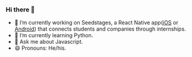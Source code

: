 ### Hi there 👋

- 🔭 I’m currently working on Seedstages, a React Native app([iOS](https://apps.apple.com/us/app/seedstages/id1522370422) or [Android](https://play.google.com/store/apps/details?id=com.seedstages.seedstages&hl=en_US)) that connects students and companies through internships.
- 🌱 I’m currently learning Python.
- 💬 Ask me about Javascript.
- 😄 Pronouns: He/his.
<!--
- 📫 How to reach me: ...
- 👯 I’m looking to collaborate on ...
- 🤔 I’m looking for help with ...
- ⚡ Fun fact: ... -->
